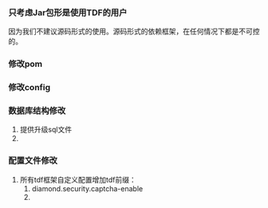 ### 只考虑Jar包形是使用TDF的用户
因为我们不建议源码形式的使用。源码形式的依赖框架，在任何情况下都是不可控的。

### 修改pom

### 修改config

### 数据库结构修改
1. 提供升级sql文件
1. 

### 配置文件修改
1. 所有tdf框架自定义配置增加tdf前缀：
    1. diamond.security.captcha-enable
    1. 